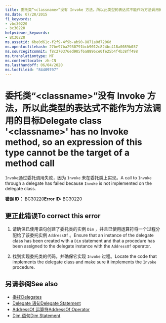 ```yaml
---
title: 委托类“<classname>”没有 Invoke 方法，所以此类型的表达式不能作为方法调用的目标
ms.date: 07/20/2015
f1_keywords:
- vbc30220
- bc30220
helpviewer_keywords:
- BC30220
ms.assetid: 6be0d61c-f2f9-4f9b-ab90-8871a0d7206d
ms.openlocfilehash: 27be97ba2930791bcb9012c824bc418a0089b037
ms.sourcegitcommit: f8c270376ed905f6a8896ce0fe25b4f4b38ff498
ms.translationtype: MT
ms.contentlocale: zh-CN
ms.lasthandoff: 06/04/2020
ms.locfileid: "84409707"
---
```

# <a name="delegate-class-classname-has-no-invoke-method-so-an-expression-of-this-type-cannot-be-the-target-of-a-method-call"></a><span data-ttu-id="f7a8b-102">委托类“\<classname>”没有 Invoke 方法，所以此类型的表达式不能作为方法调用的目标</span><span class="sxs-lookup"><span data-stu-id="f7a8b-102">Delegate class '\<classname>' has no Invoke method, so an expression of this type cannot be the target of a method call</span></span>
<span data-ttu-id="f7a8b-103">`Invoke`通过委托调用失败，因为 `Invoke` 未在委托类上实现。</span><span class="sxs-lookup"><span data-stu-id="f7a8b-103">A call to `Invoke` through a delegate has failed because `Invoke` is not implemented on the delegate class.</span></span>  
  
 <span data-ttu-id="f7a8b-104">**错误 ID：** BC30220</span><span class="sxs-lookup"><span data-stu-id="f7a8b-104">**Error ID:** BC30220</span></span>  
  
## <a name="to-correct-this-error"></a><span data-ttu-id="f7a8b-105">更正此错误</span><span class="sxs-lookup"><span data-stu-id="f7a8b-105">To correct this error</span></span>  
  
1. <span data-ttu-id="f7a8b-106">请确保已使用语句创建了委托类的实例 `Dim` ，并且已使用运算符将一个过程分配给了该委托实例 `AddressOf` 。</span><span class="sxs-lookup"><span data-stu-id="f7a8b-106">Ensure that an instance of the delegate class has been created with a `Dim` statement and that a procedure has been assigned to the delegate instance with the `AddressOf` operator.</span></span>  
  
2. <span data-ttu-id="f7a8b-107">找到实现委托类的代码，并确保它实现 `Invoke` 过程。</span><span class="sxs-lookup"><span data-stu-id="f7a8b-107">Locate the code that implements the delegate class and make sure it implements the `Invoke` procedure.</span></span>  
  
## <a name="see-also"></a><span data-ttu-id="f7a8b-108">另请参阅</span><span class="sxs-lookup"><span data-stu-id="f7a8b-108">See also</span></span>

- [<span data-ttu-id="f7a8b-109">委托</span><span class="sxs-lookup"><span data-stu-id="f7a8b-109">Delegates</span></span>](../../programming-guide/language-features/delegates/index.md)
- [<span data-ttu-id="f7a8b-110">Delegate 语句</span><span class="sxs-lookup"><span data-stu-id="f7a8b-110">Delegate Statement</span></span>](../statements/delegate-statement.md)
- [<span data-ttu-id="f7a8b-111">AddressOf 运算符</span><span class="sxs-lookup"><span data-stu-id="f7a8b-111">AddressOf Operator</span></span>](../operators/addressof-operator.md)
- [<span data-ttu-id="f7a8b-112">Dim 语句</span><span class="sxs-lookup"><span data-stu-id="f7a8b-112">Dim Statement</span></span>](../statements/dim-statement.md)
